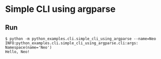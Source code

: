 # Simple CLI using argparse

## Run

```console
$ python -m python_examples.cli.simple_cli_using_argparse --name=Neo
INFO:python_examples.cli.simple_cli_using_argparse.cli:args: Namespace(name='Neo')
Hello, Neo!
```
